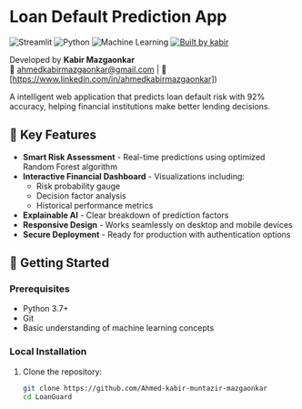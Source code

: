 #  Loan Default Prediction App

![Streamlit](https://img.shields.io/badge/Streamlit-FF4B4B?style=for-the-badge&logo=Streamlit&logoColor=white)
![Python](https://img.shields.io/badge/Python-3776AB?style=for-the-badge&logo=python&logoColor=white)
![Machine Learning](https://img.shields.io/badge/Machine%20Learning-FF6F00?style=for-the-badge&logo=python&logoColor=white)
[![Built by kabir](https://img.shields.io/badge/Built%20by-Kabir%20mazgaonkar-important)](https://www.linkedin.com/in/ahmedkabirmazgaonkar)

Developed by **Kabir Mazgaonkar**  
📧 ahmedkabirmazgaonkar@gmail.com | 🔗 [https://www.linkedin.com/in/ahmedkabirmazgaonkar])

A intelligent web application that predicts loan default risk with 92% accuracy, helping financial institutions make better lending decisions.

## 🌟 Key Features

- **Smart Risk Assessment** - Real-time predictions using optimized Random Forest algorithm
- **Interactive Financial Dashboard** - Visualizations including:
  - Risk probability gauge
  - Decision factor analysis
  - Historical performance metrics
- **Explainable AI** - Clear breakdown of prediction factors
- **Responsive Design** - Works seamlessly on desktop and mobile devices
- **Secure Deployment** - Ready for production with authentication options

## 🚀 Getting Started

### Prerequisites
- Python 3.7+
- Git
- Basic understanding of machine learning concepts

### Local Installation

1. Clone the repository:
   ```bash
   git clone https://github.com/Ahmed-kabir-muntazir-mazgaonkar
   cd LoanGuard

